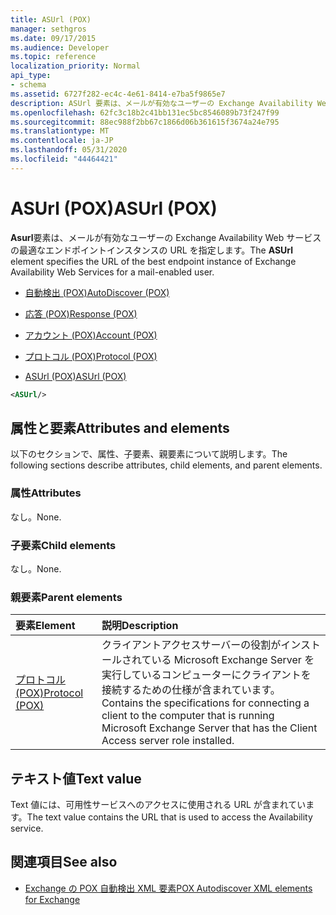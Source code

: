 ```yaml
---
title: ASUrl (POX)
manager: sethgros
ms.date: 09/17/2015
ms.audience: Developer
ms.topic: reference
localization_priority: Normal
api_type:
- schema
ms.assetid: 6727f282-ec4c-4e61-8414-e7ba5f9865e7
description: ASUrl 要素は、メールが有効なユーザーの Exchange Availability Web サービスの最適なエンドポイントインスタンスの URL を指定します。
ms.openlocfilehash: 62fc3c18b2c41bb131ec5bc8546089b73f247f99
ms.sourcegitcommit: 88ec988f2bb67c1866d06b361615f3674a24e795
ms.translationtype: MT
ms.contentlocale: ja-JP
ms.lasthandoff: 05/31/2020
ms.locfileid: "44464421"
---
```

# <a name="asurl-pox"></a><span data-ttu-id="9ba5a-103">ASUrl (POX)</span><span class="sxs-lookup"><span data-stu-id="9ba5a-103">ASUrl (POX)</span></span>

<span data-ttu-id="9ba5a-104">**Asurl**要素は、メールが有効なユーザーの Exchange Availability Web サービスの最適なエンドポイントインスタンスの URL を指定します。</span><span class="sxs-lookup"><span data-stu-id="9ba5a-104">The **ASUrl** element specifies the URL of the best endpoint instance of Exchange Availability Web Services for a mail-enabled user.</span></span> 
  
- [<span data-ttu-id="9ba5a-105">自動検出 (POX)</span><span class="sxs-lookup"><span data-stu-id="9ba5a-105">AutoDiscover (POX)</span></span>](autodiscover-pox.md)
  
- [<span data-ttu-id="9ba5a-106">応答 (POX)</span><span class="sxs-lookup"><span data-stu-id="9ba5a-106">Response (POX)</span></span>](response-pox.md)
  
- [<span data-ttu-id="9ba5a-107">アカウント (POX)</span><span class="sxs-lookup"><span data-stu-id="9ba5a-107">Account (POX)</span></span>](account-pox.md)
  
- [<span data-ttu-id="9ba5a-108">プロトコル (POX)</span><span class="sxs-lookup"><span data-stu-id="9ba5a-108">Protocol (POX)</span></span>](protocol-pox.md)
  
- [<span data-ttu-id="9ba5a-109">ASUrl (POX)</span><span class="sxs-lookup"><span data-stu-id="9ba5a-109">ASUrl (POX)</span></span>](asurl-pox.md)
  
```xml
<ASUrl/>
```

## <a name="attributes-and-elements"></a><span data-ttu-id="9ba5a-110">属性と要素</span><span class="sxs-lookup"><span data-stu-id="9ba5a-110">Attributes and elements</span></span>

<span data-ttu-id="9ba5a-111">以下のセクションで、属性、子要素、親要素について説明します。</span><span class="sxs-lookup"><span data-stu-id="9ba5a-111">The following sections describe attributes, child elements, and parent elements.</span></span>
  
### <a name="attributes"></a><span data-ttu-id="9ba5a-112">属性</span><span class="sxs-lookup"><span data-stu-id="9ba5a-112">Attributes</span></span>

<span data-ttu-id="9ba5a-113">なし。</span><span class="sxs-lookup"><span data-stu-id="9ba5a-113">None.</span></span>
  
### <a name="child-elements"></a><span data-ttu-id="9ba5a-114">子要素</span><span class="sxs-lookup"><span data-stu-id="9ba5a-114">Child elements</span></span>

<span data-ttu-id="9ba5a-115">なし。</span><span class="sxs-lookup"><span data-stu-id="9ba5a-115">None.</span></span>
  
### <a name="parent-elements"></a><span data-ttu-id="9ba5a-116">親要素</span><span class="sxs-lookup"><span data-stu-id="9ba5a-116">Parent elements</span></span>

|<span data-ttu-id="9ba5a-117">**要素**</span><span class="sxs-lookup"><span data-stu-id="9ba5a-117">**Element**</span></span>|<span data-ttu-id="9ba5a-118">**説明**</span><span class="sxs-lookup"><span data-stu-id="9ba5a-118">**Description**</span></span>|
|:-----|:-----|
|[<span data-ttu-id="9ba5a-119">プロトコル (POX)</span><span class="sxs-lookup"><span data-stu-id="9ba5a-119">Protocol (POX)</span></span>](protocol-pox.md) <br/> |<span data-ttu-id="9ba5a-120">クライアントアクセスサーバーの役割がインストールされている Microsoft Exchange Server を実行しているコンピューターにクライアントを接続するための仕様が含まれています。</span><span class="sxs-lookup"><span data-stu-id="9ba5a-120">Contains the specifications for connecting a client to the computer that is running Microsoft Exchange Server that has the Client Access server role installed.</span></span>  <br/> |
   
## <a name="text-value"></a><span data-ttu-id="9ba5a-121">テキスト値</span><span class="sxs-lookup"><span data-stu-id="9ba5a-121">Text value</span></span>

<span data-ttu-id="9ba5a-122">Text 値には、可用性サービスへのアクセスに使用される URL が含まれています。</span><span class="sxs-lookup"><span data-stu-id="9ba5a-122">The text value contains the URL that is used to access the Availability service.</span></span>
  
## <a name="see-also"></a><span data-ttu-id="9ba5a-123">関連項目</span><span class="sxs-lookup"><span data-stu-id="9ba5a-123">See also</span></span>

- [<span data-ttu-id="9ba5a-124">Exchange の POX 自動検出 XML 要素</span><span class="sxs-lookup"><span data-stu-id="9ba5a-124">POX Autodiscover XML elements for Exchange</span></span>](pox-autodiscover-xml-elements-for-exchange.md)

